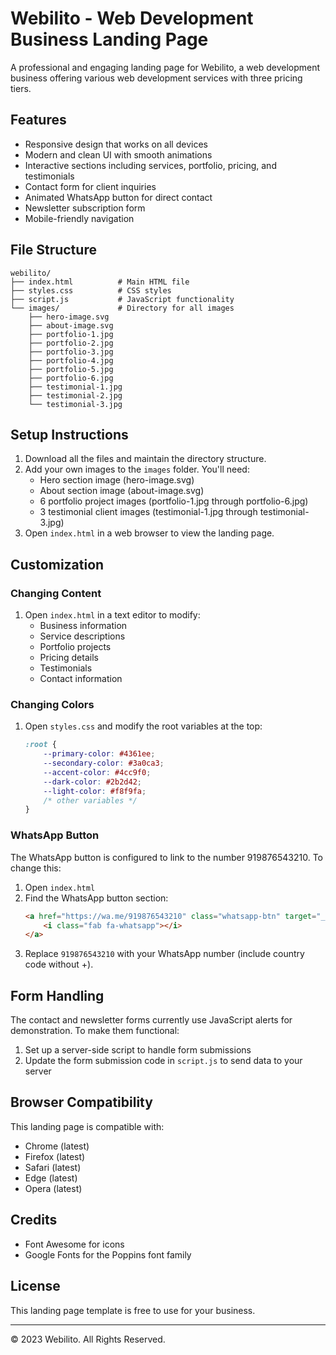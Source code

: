 # Webilito - Web Development Business Landing Page

A professional and engaging landing page for Webilito, a web development business offering various web development services with three pricing tiers.

## Features

- Responsive design that works on all devices
- Modern and clean UI with smooth animations
- Interactive sections including services, portfolio, pricing, and testimonials
- Contact form for client inquiries
- Animated WhatsApp button for direct contact
- Newsletter subscription form
- Mobile-friendly navigation

## File Structure

```
webilito/
├── index.html          # Main HTML file
├── styles.css          # CSS styles
├── script.js           # JavaScript functionality
└── images/             # Directory for all images
    ├── hero-image.svg
    ├── about-image.svg
    ├── portfolio-1.jpg
    ├── portfolio-2.jpg
    ├── portfolio-3.jpg
    ├── portfolio-4.jpg
    ├── portfolio-5.jpg
    ├── portfolio-6.jpg
    ├── testimonial-1.jpg
    ├── testimonial-2.jpg
    └── testimonial-3.jpg
```

## Setup Instructions

1. Download all the files and maintain the directory structure.
2. Add your own images to the `images` folder. You'll need:
   - Hero section image (hero-image.svg)
   - About section image (about-image.svg)
   - 6 portfolio project images (portfolio-1.jpg through portfolio-6.jpg)
   - 3 testimonial client images (testimonial-1.jpg through testimonial-3.jpg)
3. Open `index.html` in a web browser to view the landing page.

## Customization

### Changing Content

1. Open `index.html` in a text editor to modify:
   - Business information
   - Service descriptions
   - Portfolio projects
   - Pricing details
   - Testimonials
   - Contact information

### Changing Colors

1. Open `styles.css` and modify the root variables at the top:
   ```css
   :root {
       --primary-color: #4361ee;
       --secondary-color: #3a0ca3;
       --accent-color: #4cc9f0;
       --dark-color: #2b2d42;
       --light-color: #f8f9fa;
       /* other variables */
   }
   ```

### WhatsApp Button

The WhatsApp button is configured to link to the number 919876543210. To change this:

1. Open `index.html`
2. Find the WhatsApp button section:
   ```html
   <a href="https://wa.me/919876543210" class="whatsapp-btn" target="_blank">
       <i class="fab fa-whatsapp"></i>
   </a>
   ```
3. Replace `919876543210` with your WhatsApp number (include country code without +).

## Form Handling

The contact and newsletter forms currently use JavaScript alerts for demonstration. To make them functional:

1. Set up a server-side script to handle form submissions
2. Update the form submission code in `script.js` to send data to your server

## Browser Compatibility

This landing page is compatible with:
- Chrome (latest)
- Firefox (latest)
- Safari (latest)
- Edge (latest)
- Opera (latest)

## Credits

- Font Awesome for icons
- Google Fonts for the Poppins font family

## License

This landing page template is free to use for your business.

---

© 2023 Webilito. All Rights Reserved. 